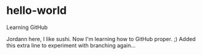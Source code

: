 hello-world
===========

Learning GitHub

Jordann here, I like sushi. Now I'm learning how to GitHub proper. ;)
Added this extra line to experiment with branching again...
